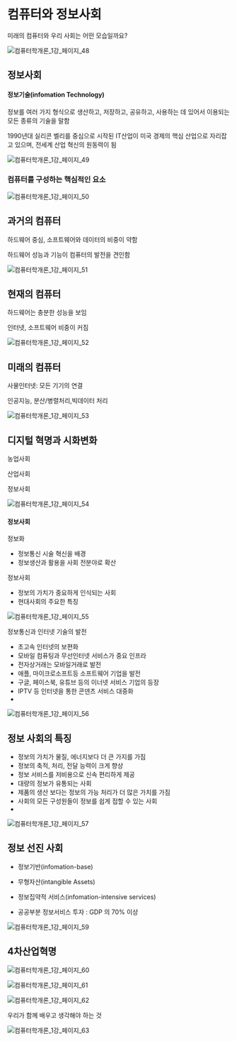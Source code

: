 # 컴퓨터와 정보사회

미래의 컴퓨터와 우리 사회는 어떤 모습일까요?



![컴퓨터학개론_1강_페이지_48](./img/컴퓨터학개론_1강_페이지_48.jpg)

## 정보사회

#### 정보기술(infomation Technology)

정보를 여러 가지 형식으로 생산하고, 저장하고, 공유하고, 사용하는 데 있어서 이용되는 모든 종류의 기술을 말함

1990년대 실리콘 벨리를 중심으로 시작된  IT산업이 미국 경제의 핵심 산업으로 자리잡고 있으며, 전세계 산업 혁신의 원동력이 됨



![컴퓨터학개론_1강_페이지_49](./img/컴퓨터학개론_1강_페이지_49.jpg)

### 컴퓨터를 구성하는 핵심적인 요소
![컴퓨터학개론_1강_페이지_50](./img/컴퓨터학개론_1강_페이지_50.jpg)



## 과거의 컴퓨터

하드웨어 중심, 소프트웨어와 데이터의 비중이 약함

하드웨어 성능과 기능이 컴퓨터의 발전을 견인함



![컴퓨터학개론_1강_페이지_51](./img/컴퓨터학개론_1강_페이지_51.jpg)

## 현재의 컴퓨터

하드웨어는 충분한 성능을 보임

인터넷, 소프트웨어 비중이 커짐



![컴퓨터학개론_1강_페이지_52](./img/컴퓨터학개론_1강_페이지_52.jpg)



## 미래의 컴퓨터

사물인터넷: 모든 기기의 연결

인공지능, 분산/병렬처리,빅데이터 처리



![컴퓨터학개론_1강_페이지_53](./img/컴퓨터학개론_1강_페이지_53.jpg)

## 디지털 혁명과 시화변화

농업사회

산업사회

정보사회



![컴퓨터학개론_1강_페이지_54](./img/컴퓨터학개론_1강_페이지_54.jpg)



#### 정보사회

정보화

* 정보통신 시술 혁신을 배경
* 정보생산과 활용을 사회 전분야로 확산



정보사회

* 정보의 가치가 중요하게 인식되는 사회
* 현대사회의 주요한 특징



![컴퓨터학개론_1강_페이지_55](./img/컴퓨터학개론_1강_페이지_55.jpg)

정보통신과 인터넷 기술의 발전

* 초고속 인터넷의 보편화
* 모바일 컴퓨팅과 무선인터넷 서비스가 중요 인프라
* 전자상거래는 모바일거래로 발전
* 애플, 마이크로소프트등 소프트웨어 기업을 발전
* 구글, 페이스북, 유튜브 등의 이너넷 서비스 기업의 등장
* IPTV 등 인터넷을 통한 콘덴츠 서비스 대중화
* 

![컴퓨터학개론_1강_페이지_56](./img/컴퓨터학개론_1강_페이지_56.jpg)

## 정보 사회의 특징

* 정보의 가치가 물질, 에너지보다 더 큰 가지를 가짐
* 정보의 축적, 처리, 전달 능력이 크게 향상
* 정보 서비스를 저비용으로 신속 편리하게 제공
* 대량의 정보가 유통되는 사회
* 제품의 생산 보다는 정보의 가능 처리가 더 많은 가치를 가짐
* 사회의 모든 구성원들이 정보를 쉽게 접할 수 있는 사회
* 

![컴퓨터학개론_1강_페이지_57](./img/컴퓨터학개론_1강_페이지_57.jpg)

## 정보 선진 사회

* 정보기반(infomation-base)

* 무형자산(intangible Assets)

* 정보집약적 서비스(infomation-intensive services)

* 공공부분 정보서비스 투자 : GDP 의 70% 이상

  



![컴퓨터학개론_1강_페이지_59](./img/컴퓨터학개론_1강_페이지_59.jpg)

## 4차산업혁명



![컴퓨터학개론_1강_페이지_60](./img/컴퓨터학개론_1강_페이지_60.jpg)



![컴퓨터학개론_1강_페이지_61](./img/컴퓨터학개론_1강_페이지_61.jpg)





![컴퓨터학개론_1강_페이지_62](./img/컴퓨터학개론_1강_페이지_62.jpg)



우리가 함께 배우고 생각해야 하는 것



![컴퓨터학개론_1강_페이지_63](./img/컴퓨터학개론_1강_페이지_63.jpg)